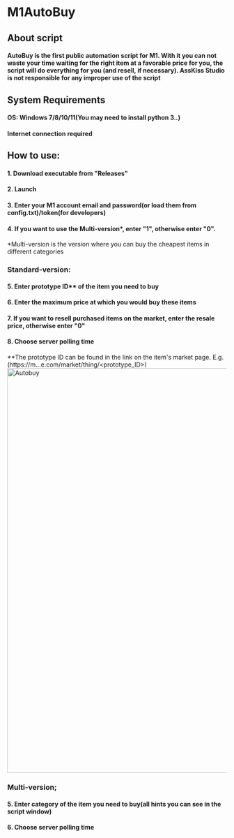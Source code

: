 # M1AutoBuy
## About script
#### AutoBuy is the first public automation script for M1. With it you can not waste your time waiting for the right item at a favorable price for you, the script will do everything for you (and resell, if necessary). AssKiss Studio is not responsible for any improper use of the script
## System Requirements
#### OS: Windows 7/8/10/11(You may need to install python 3.*.*)
#### Internet connection required
## How to use:
#### 1. Download executable from "Releases"
#### 2. Launch
#### 3. Enter your M1 account email and password(or load them from config.txt)/token(for developers)
#### 4. If you want to use the Multi-version*, enter "1", otherwise enter "0".
*Multi-version is the version where you can buy the cheapest items in different categories
### Standard-version:
#### 5. Enter prototype ID** of the item you need to buy
#### 6. Enter the maximum price at which you would buy these items
#### 7. If you want to resell purchased items on the market, enter the resale price, otherwise enter "0"
#### 8. Choose server polling time
**The prototype ID can be found in the link on the item's market page. E.g.(https://m...e.com/market/thing/<prototype_ID>)
<img width="927" alt="Autobuy" src="https://github.com/AssKissStudio/M1AutoBuy/assets/156083318/a7a5b346-1dde-4bed-a8d8-16671253bc4b">
### Multi-version;
#### 5. Enter category of the item you need to buy(all hints you can see in the script window)
#### 6. Choose server polling time
